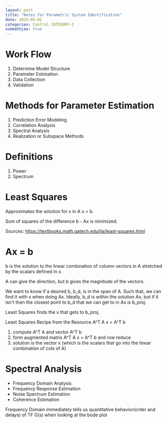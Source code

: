 ```yaml
---
layout: post
title: "Notes for Parametric System Identification"
date: 2025-05-01
categories: Control CATEGORY-2
usemathjax: true
---
```


# Work Flow
1. Determine Model Structure
2. Parameter Estimation
3. Data Collection
4. Validation

# Methods for Parameter Estimation
1. Prediction Error Modeling
2. Correlation Analysis
3. Spectral Analysis
4. Realization or Subspace Methods

# Definitions
1. Power
2. Spectrum 

# Least Squares
Approximates the solution for x in A x = b.

Sum of squares of the difference b - Ax is minimized.

Sources: https://textbooks.math.gatech.edu/ila/least-squares.html

# Ax = b
b is the solution to the linear combination of column vectors in A stretched by the scalars defined in x.

A can give the direction, but b gives the magnitude of the vectors.

We want to know if a desired b, b_d, is in the span of A. Such that, we can find it with x when doing Ax. Ideally, b_d is within the solution Ax, but if it isn't then the closest point to b_d that we can get to in Ax is b_proj.

Least Squares finds the x that gets to b_proj.

Least Squares Recipe from the Resource
A^T A x = A^T b
1. compute A^T A and vector A^T b
2. form augmented matrix A^T A x = A^T b and row reduce
3. solution is the vector x (which is the scalars that go into the linear combination of cols of A)


# Spectral Analysis
- Frequency Domain Analysis
- Frequency Response Estimation
- Noise Spectrum Estimation
- Coherence Estimation

Frequency Domain immediately tells us quantitative behavior(order and delays) of TF G(s) when looking at the bode plot